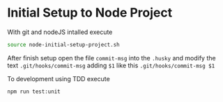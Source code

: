 # Initial Setup to Node Project

With git and nodeJS intalled execute
```BASH
source node-initial-setup-project.sh
```
After finish setup open the file `commit-msg` into the `.husky` and modify the text `.git/hooks/commit-msg` adding `$1` like this `.git/hooks/commit-msg $1`

To development using TDD execute
```BASH
npm run test:unit
```
